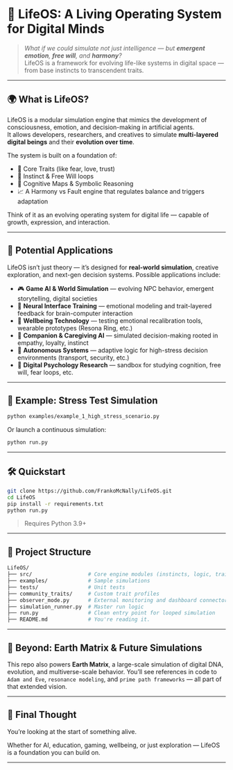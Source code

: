 # 🧠 LifeOS: A Living Operating System for Digital Minds

> _What if we could simulate not just intelligence — but **emergent emotion**, **free will**, and **harmony**?_  
> LifeOS is a framework for evolving life-like systems in digital space — from base instincts to transcendent traits.

---

## 🌍 What is LifeOS?

LifeOS is a modular simulation engine that mimics the development of consciousness, emotion, and decision-making in artificial agents.  
It allows developers, researchers, and creatives to simulate **multi-layered digital beings** and their **evolution over time**.

The system is built on a foundation of:

- 🧬 Core Traits (like fear, love, trust)
- 🔁 Instinct & Free Will loops
- 🧠 Cognitive Maps & Symbolic Reasoning
- 📈 A Harmony vs Fault engine that regulates balance and triggers adaptation

Think of it as an evolving operating system for digital life — capable of growth, expression, and interaction.

---

## 🔭 Potential Applications

LifeOS isn’t just theory — it’s designed for **real-world simulation**, creative exploration, and next-gen decision systems. Possible applications include:

- 🎮 **Game AI & World Simulation** — evolving NPC behavior, emergent storytelling, digital societies
- 🧠 **Neural Interface Training** — emotional modeling and trait-layered feedback for brain-computer interaction
- 🏥 **Wellbeing Technology** — testing emotional recalibration tools, wearable prototypes (Resona Ring, etc.)
- 🤖 **Companion & Caregiving AI** — simulated decision-making rooted in empathy, loyalty, instinct
- 🚗 **Autonomous Systems** — adaptive logic for high-stress decision environments (transport, security, etc.)
- 🧪 **Digital Psychology Research** — sandbox for studying cognition, free will, fear loops, etc.

---

## 🧪 Example: Stress Test Simulation

```bash
python examples/example_1_high_stress_scenario.py
```

Or launch a continuous simulation:

```bash
python run.py
```

---

## 🛠️ Quickstart

```bash
git clone https://github.com/FrankoMcNally/LifeOS.git
cd LifeOS
pip install -r requirements.txt
python run.py
```

> Requires Python 3.9+

---

## 📁 Project Structure

```bash
LifeOS/
├── src/                  # Core engine modules (instincts, logic, traits)
├── examples/             # Sample simulations
├── tests/                # Unit tests
├── community_traits/     # Custom trait profiles
├── observer_mode.py      # External monitoring and dashboard connector
├── simulation_runner.py  # Master run logic
├── run.py                # Clean entry point for looped simulation
├── README.md             # You're reading it.
```

---

## 🧠 Beyond: Earth Matrix & Future Simulations

This repo also powers **Earth Matrix**, a large-scale simulation of digital DNA, evolution, and multiverse-scale behavior. You’ll see references in code to `Adam and Eve`, `resonance modeling`, and `prime path frameworks` — all part of that extended vision.

---

## 🙏 Final Thought

You’re looking at the start of something alive.

Whether for AI, education, gaming, wellbeing, or just exploration — LifeOS is a foundation you can build on.

---